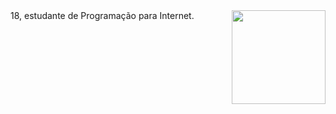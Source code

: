  <div>
 18, estudante de Programação para Internet. 
 <img align="right" height="150" src="https://c.tenor.com/Xf_PZVtHpSgAAAAC/anime-typing.gif"> 
 </div>
